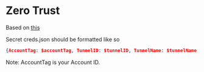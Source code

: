 # Zero Trust

Based on [this](https://blog.cloudflare.com/kubectl-with-zero-trust/)

Secret creds.json should be formatted like so

```json
{AccountTag: $accountTag, TunnelID: $tunnelID, TunnelName: $tunnelName, TunnelSecret: $tunnelSecret}
```

Note: AccountTag is your Account ID.
